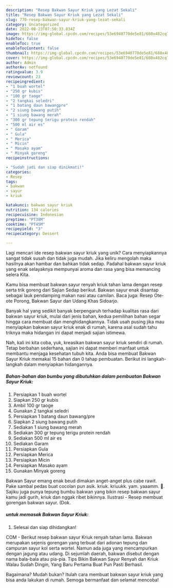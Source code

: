 ```yaml
---
description: "Resep Bakwan Sayur Kriuk yang Lezat Sekali"
title: "Resep Bakwan Sayur Kriuk yang Lezat Sekali"
slug: 770-resep-bakwan-sayur-kriuk-yang-lezat-sekali
category: Uncategorized
date: 2022-08-23T07:50:33.834Z
image: https://img-global.cpcdn.com/recipes/53e6940770de5e81/680x482cq70/bakwan-sayur-kriuk-foto-resep-utama.jpg
hideToc: false
enableToc: true
enableTocContent: false
thumbnail: https://img-global.cpcdn.com/recipes/53e6940770de5e81/680x482cq70/bakwan-sayur-kriuk-foto-resep-utama.jpg
cover: https://img-global.cpcdn.com/recipes/53e6940770de5e81/680x482cq70/bakwan-sayur-kriuk-foto-resep-utama.jpg
author: Admin
authorAv: notfound
ratingvalue: 3.9
reviewcount: 23
recipeingredient:
- "1 buah wortel"
- "250 gr kubis"
- "100 gr taoge"
- "2 tangkai seledri"
- "1 batang daun bawangpre"
- "2 siung bawang putih"
- "1 siung bawang merah"
- "300 gr tepung terigu protein rendah"
- "500 ml air es"
- " Garam"
- " Gula"
- " Merica"
- " Micin"
- " Masako ayam"
- " Minyak goreng"
recipeinstructions:

- "Sudah jadi dan siap dinikmati!"
categories:
- Resep
tags:
- bakwan
- sayur
- kriuk

katakunci: bakwan sayur kriuk 
nutrition: 134 calories
recipecuisine: Indonesian
preptime: "PT38M"
cooktime: "PT45M"
recipeyield: "3"
recipecategory: Dessert

---
```





Lagi mencari ide resep bakwan sayur kriuk yang unik? Cara menyiapkannya sangat tidak susah dan tidak juga mudah. Jika keliru mengolah maka hasilnya akan hambar dan bahkan tidak sedap. Padahal bakwan sayur kriuk yang enak selayaknya mempunyai aroma dan rasa yang bisa memancing selera Kita.





Kamu bisa membuat bakwan sayur renyah kriuk tahan lama dengan resep serta trik goreng dari Sajian Sedap berikut. Bakwan sayur enak disantap sebagai lauk pendamping makan nasi atau camilan. Baca juga: Resep Ote-ote Porong, Bakwan Sayur dan Udang Khas Sidoarjo.

Banyak hal yang sedikit banyak berpengaruh terhadap kualitas rasa dari bakwan sayur kriuk, mulai dari jenis bahan, kedua pemilihan bahan segar hingga cara membuat dan menghidangkannya. Tidak usah pusing jika mau menyiapkan bakwan sayur kriuk enak di rumah, karena asal sudah tahu triknya maka hidangan ini dapat menjadi sajian istimewa.






Nah, kali ini kita coba, yuk, kreasikan bakwan sayur kriuk sendiri di rumah. Tetap berbahan sederhana, sajian ini dapat memberi manfaat untuk membantu menjaga kesehatan tubuh kita. Anda bisa membuat Bakwan Sayur Kriuk memakai 15 bahan dan 0 tahap pembuatan. Berikut ini langkah-langkah dalam menyiapkan hidangannya.

<!--inarticleads1-->

##### Bahan-bahan dan bumbu yang dibutuhkan dalam pembuatan Bakwan Sayur Kriuk:

1. Persiapkan 1 buah wortel
1. Siapkan 250 gr kubis
1. Ambil 100 gr taoge
1. Gunakan 2 tangkai seledri
1. Persiapkan 1 batang daun bawang/pre
1. Siapkan 2 siung bawang putih
1. Sediakan 1 siung bawang merah
1. Sediakan 300 gr tepung terigu protein rendah
1. Sediakan 500 ml air es
1. Sediakan  Garam
1. Persiapkan  Gula
1. Persiapkan  Merica
1. Persiapkan  Micin
1. Persiapkan  Masako ayam
1. Gunakan  Minyak goreng


Bakwan Sayur emang enak beud dimakan anget-anget plus cabe rawit. Pake sambal pedas buat cocolan pun asik. kriuk. kriuukk. yam. yaaamm. 🤤. Sajiku juga punya tepung bumbu bakwan yang bikin resep bakwan sayur kamu jadi gurih, kriuk dan nggak ribet bikinnya. Ilustrasi - Resep membuat gorengan bakwan sayur. (Dok. 

<!--inarticleads2-->

#####  untuk memasak Bakwan Sayur Kriuk:


1. Selesai dan siap dihidangkan!

COM - Berikut resep bakwan sayur Kriuk renyah tahan lama. Bakwan merupakan sejenis gorengan yang terbuat dari adonan tepung dan campuran sayur kol serta wortel. Namun ada juga yang mencampurkan dengan jagung atau udang. Di sejumlah daerah, bakwan disebut dengan nama bala-bala atau pia-pia. Tips Bikin Bakwan Sayur Renyah dan Kriuk Walau Sudah Dingin, Yang Baru Pertama Buat Pun Pasti Berhasil. 

Bagaimana? Mudah bukan? Itulah cara membuat bakwan sayur kriuk yang bisa anda lakukan di rumah. Semoga bermanfaat dan selamat mencoba!
